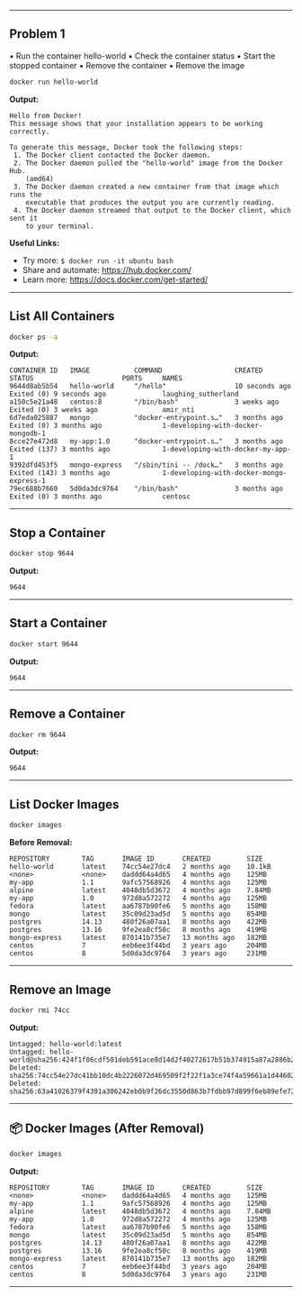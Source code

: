 
---
## Problem 1
▪ Run the container hello-world
▪ Check the container status
▪ Start the stopped container
▪ Remove the container
▪ Remove the image


```bash
docker run hello-world
```

**Output:**
```
Hello from Docker!
This message shows that your installation appears to be working correctly.

To generate this message, Docker took the following steps:
 1. The Docker client contacted the Docker daemon.
 2. The Docker daemon pulled the "hello-world" image from the Docker Hub.
    (amd64)
 3. The Docker daemon created a new container from that image which runs the
    executable that produces the output you are currently reading.
 4. The Docker daemon streamed that output to the Docker client, which sent it
    to your terminal.
```

**Useful Links:**
* Try more: `$ docker run -it ubuntu bash`
* Share and automate: https://hub.docker.com/
* Learn more: https://docs.docker.com/get-started/

---

## List All Containers

```bash
docker ps -a
```

**Output:**
```
CONTAINER ID   IMAGE           COMMAND                  CREATED          STATUS                      PORTS     NAMES
9644d8ab5b54   hello-world     "/hello"                 10 seconds ago   Exited (0) 9 seconds ago              laughing_sutherland
a150c5e21a48   centos:8        "/bin/bash"              3 weeks ago      Exited (0) 3 weeks ago                amir_nti
6d7eda025887   mongo           "docker-entrypoint.s…"   3 months ago     Exited (0) 3 months ago               1-developing-with-docker-mongodb-1
8cce27e472d8   my-app:1.0      "docker-entrypoint.s…"   3 months ago     Exited (137) 3 months ago             1-developing-with-docker-my-app-1
9392dfd453f5   mongo-express   "/sbin/tini -- /dock…"   3 months ago     Exited (143) 3 months ago             1-developing-with-docker-mongo-express-1
79ec688b7660   5d0da3dc9764    "/bin/bash"              3 months ago     Exited (0) 3 months ago               centosc
```

---

## Stop a Container

```bash
docker stop 9644
```

**Output:**
```
9644
```

---

## Start a Container

```bash
docker start 9644
```

**Output:**
```
9644
```

---

## Remove a Container

```bash
docker rm 9644
```

**Output:**
```
9644
```

---

## List Docker Images

```bash
docker images
```

**Before Removal:**
```
REPOSITORY        TAG       IMAGE ID       CREATED         SIZE
hello-world       latest    74cc54e27dc4   2 months ago    10.1kB
<none>            <none>    daddd64a4d65   4 months ago    125MB
my-app            1.1       9afc57568926   4 months ago    125MB
alpine            latest    4048db5d3672   4 months ago    7.84MB
my-app            1.0       972d8a572272   4 months ago    125MB
fedora            latest    aa6787b90fe6   5 months ago    158MB
mongo             latest    35c09d23ad5d   5 months ago    854MB
postgres          14.13     480f26a07aa1   8 months ago    422MB
postgres          13.16     9fe2ea8cf50c   8 months ago    419MB
mongo-express     latest    870141b735e7   13 months ago   182MB
centos            7         eeb6ee3f44bd   3 years ago     204MB
centos            8         5d0da3dc9764   3 years ago     231MB
```

---

## Remove an Image

```bash
docker rmi 74cc
```

**Output:**
```
Untagged: hello-world:latest
Untagged: hello-world@sha256:424f1f86cdf501deb591ace8d14d2f40272617b51b374915a87a2886b2025ece
Deleted: sha256:74cc54e27dc41bb10dc4b2226072d469509f2f22f1a3ce74f4a59661a1d44602
Deleted: sha256:63a41026379f4391a306242eb0b9f26dc3550d863b7fdbb97d899f6eb89efe72
```

---

## 📦 Docker Images (After Removal)

```bash
docker images
```

**Output:**
```
REPOSITORY        TAG       IMAGE ID       CREATED         SIZE
<none>            <none>    daddd64a4d65   4 months ago    125MB
my-app            1.1       9afc57568926   4 months ago    125MB
alpine            latest    4048db5d3672   4 months ago    7.84MB
my-app            1.0       972d8a572272   4 months ago    125MB
fedora            latest    aa6787b90fe6   5 months ago    158MB
mongo             latest    35c09d23ad5d   5 months ago    854MB
postgres          14.13     480f26a07aa1   8 months ago    422MB
postgres          13.16     9fe2ea8cf50c   8 months ago    419MB
mongo-express     latest    870141b735e7   13 months ago   182MB
centos            7         eeb6ee3f44bd   3 years ago     204MB
centos            8         5d0da3dc9764   3 years ago     231MB
```

---
